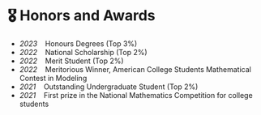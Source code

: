 # 🎖 Honors and Awards

- *2023* &nbsp;&nbsp; Honours Degrees (Top 3%)
- *2022* &nbsp;&nbsp; National Scholarship (Top 2%)
- *2022* &nbsp;&nbsp; Merit Student (Top 2%)
- *2022* &nbsp;&nbsp; Meritorious Winner, American College Students Mathematical Contest in Modeling
- *2021* &nbsp;&nbsp; Outstanding Undergraduate Student (Top 2%)
- *2021* &nbsp;&nbsp; First prize in the National Mathematics Competition for college students
